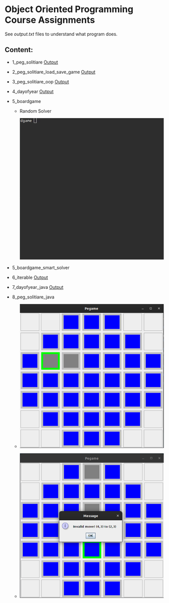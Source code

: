 # Object Oriented Programming Course Assignments

See _output.txt_ files to understand what program does.


## Content:


* 1_peg_solitiare
    [Output](https://github.com/hybrayhem/object-oriented-programming/blob/master/1_peg_solitiare/output.txt)
    
* 2_peg_solitiare_load_save_game
    [Output](https://github.com/hybrayhem/object-oriented-programming/blob/master/2_peg_solitiare_load_save_game/output.txt)
    
* 3_peg_solitiare_oop
    [Output](https://github.com/hybrayhem/object-oriented-programming/blob/master/3_peg_solitiare_oop/output.txt)
    
* 4_dayofyear
    [Output](https://github.com/hybrayhem/object-oriented-programming/blob/master/4_dayofyear/output.txt)
    
* 5_boardgame

    - Random Solver

        ![gif](https://github.com/hybrayhem/object-oriented-programming/blob/master/5_boardgame/screenshots/solver.gif)
    
* 5_boardgame_smart_solver

    
* 6_iterable
    [Output](https://github.com/hybrayhem/object-oriented-programming/blob/master/6_iterable/output.txt)

* 7_dayofyear_java
    [Output](https://github.com/hybrayhem/object-oriented-programming/blob/master/7_dayofyear_java/output.txt)
    
* 8_peg_solitiare_java

    - ![gui](https://github.com/hybrayhem/object-oriented-programming/blob/master/8_peg_solitiare_java/screenshots/ss1.png)

    - ![gui](https://github.com/hybrayhem/object-oriented-programming/blob/master/8_peg_solitiare_java/screenshots/ss2.png)
